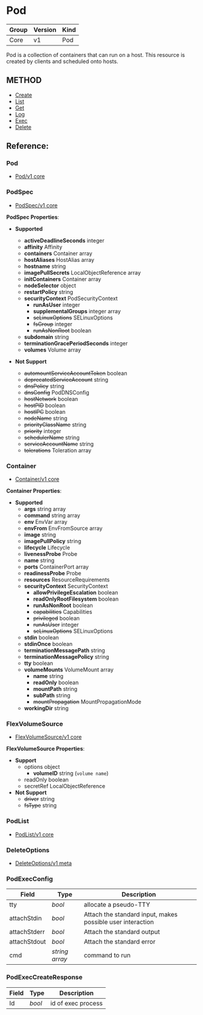 # Pod

| Group | Version | Kind |
| --- | --- | --- |
| Core | v1 | Pod |

Pod is a collection of containers that can run on a host. This resource is created by clients and scheduled onto hosts.

## METHOD
- [Create](create.md)
- [List](list.md)
- [Get](get.md)
- [Log](log.md)
- [Exec](exec.md)
- [Delete](delete.md)

## Reference:

### Pod

- [Pod/v1 core](https://v1-9.docs.kubernetes.io/docs/reference/generated/kubernetes-api/v1.9/#pod-v1-core)

### PodSpec

- [PodSpec/v1 core](https://v1-9.docs.kubernetes.io/docs/reference/generated/kubernetes-api/v1.9/#podspec-v1-core)

**PodSpec Properties**:

- **Supported**
  - **activeDeadlineSeconds** integer
  - **affinity** Affinity
  - **containers** Container array
  - **hostAliases** HostAlias array
  - **hostname** string
  - **imagePullSecrets** LocalObjectReference array
  - **initContainers** Container array
  - **nodeSelector** object
  - **restartPolicy** string
  - **securityContext** PodSecurityContext
    - **runAsUser** integer
    - **supplementalGroups** integer array
    - ~~seLinuxOptions~~ SELinuxOptions
    - ~~fsGroup~~ integer
    - ~~runAsNonRoot~~ boolean
  - **subdomain** string
  - **terminationGracePeriodSeconds** integer
  - **volumes** Volume array

- **Not Support**
  - ~~automountServiceAccountToken~~ boolean
  - ~~deprecatedServiceAccount~~ string
  - ~~dnsPolicy~~ string
  - ~~dnsConfig~~ PodDNSConfig
  - ~~hostNetwork~~ boolean
  - ~~hostPID~~ boolean
  - ~~hostIPC~~ boolean
  - ~~nodeName~~ string
  - ~~priorityClassName~~ string
  - ~~priority~~ integer
  - ~~schedulerName~~ string
  - ~~serviceAccountName~~ string
  - ~~tolerations~~ Toleration array

### Container

- [Container/v1 core](https://v1-9.docs.kubernetes.io/docs/reference/generated/kubernetes-api/v1.9/#container-v1-core)

**Container Properties**:
- **Supported**
  - **args** string array
  - **command** string array
  - **env** EnvVar array
  - **envFrom** EnvFromSource array
  - **image** string
  - **imagePullPolicy** string
  - **lifecycle** Lifecycle
  - **livenessProbe** Probe
  - **name** string
  - **ports** ContainerPort array
  - **readinessProbe** Probe
  - **resources** ResourceRequirements
  - **securityContext** SecurityContext
    - **allowPrivilegeEscalation** boolean
    - **readOnlyRootFilesystem** boolean
    - **runAsNonRoot** boolean
    - ~~capabilities~~ Capabilities
    - ~~privileged~~ boolean
    - ~~runAsUser~~ integer
    - ~~seLinuxOptions~~ SELinuxOptions
  - **stdin** boolean
  - **stdinOnce** boolean
  - **terminationMessagePath** string
  - **terminationMessagePolicy** string
  - **tty** boolean
  - **volumeMounts** VolumeMount array
    - **name** string
    - **readOnly** boolean
    - **mountPath** string
    - **subPath** string
    - ~~mountPropagation~~ MountPropagationMode
  - **workingDir** string


### FlexVolumeSource

- [FlexVolumeSource/v1 core](https://v1-9.docs.kubernetes.io/docs/reference/generated/kubernetes-api/v1.9/#flexvolumesource-v1-core)

**FlexVolumeSource Properties**:
- **Support**
  - options object
    - **volumeID** string (`volume name`)
  - readOnly boolean
  - secretRef LocalObjectReference
- **Not Support**
  - ~~driver~~ string
  - ~~fsType~~ string


### PodList

- [PodList/v1 core](https://v1-9.docs.kubernetes.io/docs/reference/generated/kubernetes-api/v1.9/#podlist-v1-core)

### DeleteOptions

- [DeleteOptions/v1 meta](https://v1-9.docs.kubernetes.io/docs/reference/generated/kubernetes-api/v1.9/#deleteoptions-v1-meta)

### PodExecConfig

| Field | Type | Description |
| --- | --- | --- |
| tty | _bool_ | allocate a pseudo-TTY |
| attachStdin | _bool_ | Attach the standard input, makes possible user interaction |
| attachStderr | _bool_ | Attach the standard output |
| attachStdout | _bool_ | Attach the standard error |
| cmd | _string array_ | command to run |

### PodExecCreateResponse

| Field | Type | Description |
| --- | --- | --- |
| Id | _bool_ | id of exec process |
